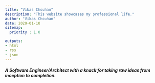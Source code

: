 ```yaml
---
title: "Vikas Chouhan"
description: "This website showcases my professional life."
author: "Vikas Chouhan"
date: 2020-01-10
sitemap:
  priority : 1.0

outputs:
- html
- rss
- json
---
```

<p><h5>A Software Engineer/Architect with a knack for taking raw ideas from inception to completion.</h5></p>
